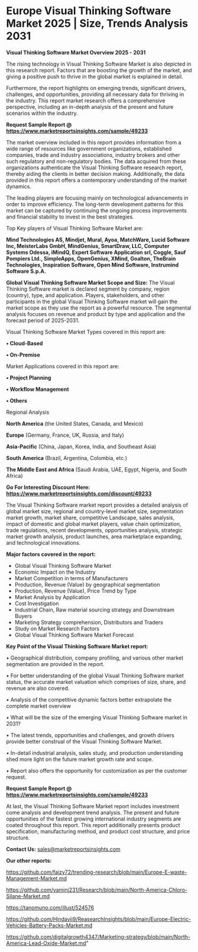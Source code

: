 # Europe Visual Thinking Software Market 2025 | Size, Trends Analysis 2031

<Strong> Visual Thinking Software Market Overview 2025 - 2031</strong>

The rising technology in Visual Thinking Software Market is also depicted in this research report. Factors that are boosting the growth of the market, and giving a positive push to thrive in the global market is explained in detail.

Furthermore, the report highlights on emerging trends, significant drivers, challenges, and opportunities, providing all necessary data for thriving in the industry. This report market research offers a comprehensive perspective, including an in-depth analysis of the present and future scenarios within the industry.

<strong>Request Sample Report @ <a href=https://www.marketreportsinsights.com/sample/49233>https://www.marketreportsinsights.com/sample/49233</a></strong>

The market overview included in this report provides information from a wide range of resources like government organizations, established companies, trade and industry associations, industry brokers and other such regulatory and non-regulatory bodies. The data acquired from these organizations authenticate the Visual Thinking Software research report, thereby aiding the clients in better decision making. Additionally, the data provided in this report offers a contemporary understanding of the market dynamics.

The leading players are focusing mainly on technological advancements in order to improve efficiency. The long-term development patterns for this market can be captured by continuing the ongoing process improvements and financial stability to invest in the best strategies.

Top Key players of Visual Thinking Software Market are:

<strong>Mind Technologies AS, Mindjet, Mural, Ayoa, MatchWare, Lucid Software Inc, MeisterLabs GmbH, MindGenius, SmartDraw, LLC, Computer Systems Odessa, iMindQ, Expert Software Application srl, Coggle, Sauf Pompiers Ltd., SimpleApps, OpenGenius, XMind, Goalton, TheBrain Technologies, Inspiration Software, Open Mind Software, Instrumind Software S.p.A.</strong>

<strong><b>Global Visual Thinking Software Market Scope and Size:</b></strong>
The Visual Thinking Software market is declared segment by company, region (country), type, and application. Players, stakeholders, and other participants in the global Visual Thinking Software market will gain the market scope as they use the report as a powerful resource. The segmental analysis focuses on revenue and product by type and application and the forecast period of 2025-2031.

Visual Thinking Software Market Types covered in this report are:

<strong>•  Cloud-Based

•  On-Premise</strong>

Market Applications covered in this report are:

<strong>•  Project Planning

•  Workflow Management

•  Others</strong> 

Regional Analysis

<strong>North America</strong> (the United States, Canada, and Mexico)

<strong>Europe</strong> (Germany, France, UK, Russia, and Italy)

<strong>Asia-Pacific</strong> (China, Japan, Korea, India, and Southeast Asia)

<strong>South America</strong> (Brazil, Argentina, Colombia, etc.)

<strong>The Middle East and Africa</strong> (Saudi Arabia, UAE, Egypt, Nigeria, and South Africa)

<strong>Go For Interesting Discount Here: <a href=https://www.marketreportsinsights.com/discount/49233>https://www.marketreportsinsights.com/discount/49233</a></strong>

The Visual Thinking Software market report provides a detailed analysis of global market size, regional and country-level market size, segmentation market growth, market share, competitive Landscape, sales analysis, impact of domestic and global market players, value chain optimization, trade regulations, recent developments, opportunities analysis, strategic market growth analysis, product launches, area marketplace expanding, and technological innovations.

<strong><b>Major factors covered in the report:</b></strong>
<ul>
  <li>Global Visual Thinking Software Market </li>
  <li>Economic Impact on the Industry</li>
  <li>Market Competition in terms of Manufacturers</li>
  <li>Production, Revenue (Value) by geographical segmentation</li>
  <li>Production, Revenue (Value), Price Trend by Type</li>
  <li>Market Analysis by Application</li>
  <li>Cost Investigation</li>
  <li>Industrial Chain, Raw material sourcing strategy and Downstream Buyers</li>
  <li>Marketing Strategy comprehension, Distributors and Traders</li>
  <li>Study on Market Research Factors</li>
  <li>Global Visual Thinking Software Market Forecast</li>
</ul>

<strong><b>Key Point of the Visual Thinking Software Market report:</b></strong>

• Geographical distribution, company profiling, and various other market segmentation are provided in the report.

• For better understanding of the global Visual Thinking Software market status, the accurate market valuation which comprises of size, share, and revenue are also covered.

• Analysis of the competitive dynamic factors better extrapolate the complete market overview

• What will be the size of the emerging Visual Thinking Software market in 2031?

• The latest trends, opportunities and challenges, and growth drivers provide better construal of the Visual Thinking Software Market.

• In-detail industrial analysis, sales study, and production understanding shed more light on the future market growth rate and scope.

• Report also offers the opportunity for customization as per the customer request.

<strong>Request Sample Report @ <a href=https://www.marketreportsinsights.com/sample/49233>https://www.marketreportsinsights.com/sample/49233</a></strong>

At last, the Visual Thinking Software Market report includes investment come analysis and development trend analysis. The present and future opportunities of the fastest growing international industry segments are coated throughout this report. This report additionally presents product specification, manufacturing method, and product cost structure, and price structure.

<strong>Contact Us:</strong>
sales@marketreportsinsights.com

<strong>Our other reports:</strong>

<a href=https://github.com/faizy72/trending-research/blob/main/Europe-E-waste-Management-Market.md>https://github.com/faizy72/trending-research/blob/main/Europe-E-waste-Management-Market.md</a>

<a href=https://github.com/yamini231/Research/blob/main/North-America-Chloro-Silane-Market.md>https://github.com/yamini231/Research/blob/main/North-America-Chloro-Silane-Market.md</a>

<a href=https://tanomuno.com/illust/524576>https://tanomuno.com/illust/524576</a>

<a href=https://github.com/Hindavii9/ReasearchInsights/blob/main/Europe-Electric-Vehicles-Battery-Packs-Market.md>https://github.com/Hindavii9/ReasearchInsights/blob/main/Europe-Electric-Vehicles-Battery-Packs-Market.md</a>

<a href=https://github.com/digitalgrowth4347/Marketing-strategy/blob/main/North-America-Lead-Oxide-Market.md>https://github.com/digitalgrowth4347/Marketing-strategy/blob/main/North-America-Lead-Oxide-Market.md</a>"

